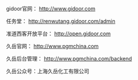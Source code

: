 gidoor官网：
http://www.gidoor.com

任务堂：
http://renwutang.gidoor.com/admin

准道西客开放平台：
http://open.gidoor.com


久岳官网：
http://www.pgmchina.com

久岳后台管理：
http://www.pgmchina.com/backend

久岳公众号：上海久岳化工有限公司
